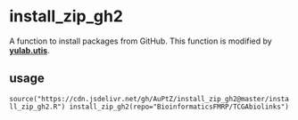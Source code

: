 # install_zip_gh2
A function to install packages from GitHub.
This function is modified by [**yulab.utis**](https://github.com/YuLab-SMU/yulab.utils).


## usage

``
source("https://cdn.jsdelivr.net/gh/AuPtZ/install_zip_gh2@master/install_zip_gh2.R")
install_zip_gh2(repo="BioinformaticsFMRP/TCGAbiolinks")
``
